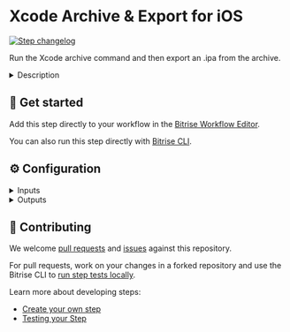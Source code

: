 # Xcode Archive & Export for iOS

[![Step changelog](https://shields.io/github/v/release/bitrise-steplib/steps-xcode-archive?include_prereleases&label=changelog&color=blueviolet)](https://github.com/bitrise-steplib/steps-xcode-archive/releases)

Run the Xcode archive command and then export an .ipa from the archive.

<details>
<summary>Description</summary>


The Step archives your Xcode project by running the `xcodebuild archive` command and then exports the archive into an .ipa file with the `xcodebuild -exportArchive` command. This .ipa file can be shared, installed on test devices, or uploaded to the App Store Connect.

### Configuring the Step

Before you can use the Step, you need code signing files. Certificates must be uploaded to Bitrise while provisioning profiles should be either uploaded or, if using the iOS Auto Provisioning Step, downloaded from the Apple Developer Portal or generated automatically.

To configure the Step:

1. Make sure the **Project (or Workspace) path** input points to the correct location.

   By default, you do not have to change this.
1. Set the correct value to the **Select method for export** input. If you use the **iOS Auto Provision** Step, the value of this input should be the same as the **Distribution type** input of that Step.
1. Make sure the target scheme is a valid, existing Xcode scheme.
1. Optionally, you can define a configuration type to be used (such as Debug or Release) in the **Configuration name** input.

   By default, the selected Xcode scheme determines which configuration will be used. This option overwrites the configuration set in the scheme.
1. If you wish to use a different Developer portal team than the one set in your Xcode project, enter the ID in the **he Developer Portal team to use for this export** input.

### Troubleshooting

If the Step fails, check your code signing files first. Make sure they are the right type for your export method. For example, an `app-store` export method requires an App Store type provisioning profile and a Distribution certificate.

Check **Debug** for additional options to run the Step. The **Additional options for xcodebuild call** input allows you add any flags that the `xcodebuild` command supports.  

Make sure the **Scheme name** and **Configuration name** inputs contain values that actually exist in your Xcode project.

### Useful links

- https://devcenter.bitrise.io/code-signing/ios-code-signing/create-signed-ipa-for-xcode/
- https://devcenter.bitrise.io/code-signing/ios-code-signing/resigning-an-ipa/
- https://devcenter.bitrise.io/deploy/ios-deploy/ios-deploy-index/

### Related Steps

- [Certificate and profile installer](https://www.bitrise.io/integrations/steps/certificate-and-profile-installer)
- [iOS Auto Provision](https://www.bitrise.io/integrations/steps/ios-auto-provision)
- [Deploy to iTunesConnect](https://www.bitrise.io/integrations/steps/deploy-to-itunesconnect-deliver)
</details>

## 🧩 Get started

Add this step directly to your workflow in the [Bitrise Workflow Editor](https://devcenter.bitrise.io/steps-and-workflows/steps-and-workflows-index/).

You can also run this step directly with [Bitrise CLI](https://github.com/bitrise-io/bitrise).

## ⚙️ Configuration

<details>
<summary>Inputs</summary>

| Key | Description | Flags | Default |
| --- | --- | --- | --- |
| `project_path` | A `.xcodeproj` or `.xcworkspace` path. | required | `$BITRISE_PROJECT_PATH` |
| `scheme` | The Scheme to use. | required | `$BITRISE_SCHEME` |
| `configuration` | (optional) The configuration to use. By default, your Scheme defines which configuration (Debug, Release, ...) should be used, but you can overwrite it with this option.  **Make sure that the Configuration you specify actually exists in your Xcode Project**. If it does not (for example, if you have a typo in the value of this input), Xcode will simply use the Configuration specified by the Scheme and will silently ignore this parameter! |  |  |
| `export_method` | `auto-detect` option is **DEPRECATED** - use direct export methods!  Describes how Xcode should export the archive.  If you select `auto-detect`, the step will figure out proper export method based on the provisioning profile embedded into the generated xcodearchive. | required | `auto-detect` |
| `team_id` | The Developer Portal team to use for this export.  Optional, only required if you want to use a different team for distribution, not the one you have set in your Xcode project.  Format example:  - `1MZX23ABCD4` |  |  |
| `compile_bitcode` | For __non-App Store__ exports, should Xcode re-compile the app from bitcode?  | required | `yes` |
| `upload_bitcode` | For __App Store__ exports, should the package include bitcode? | required | `yes` |
| `icloud_container_environment` | If the app is using CloudKit, this configures the "com.apple.developer.icloud-container-environment" entitlement.   Available options vary depending on the type of provisioning profile used, but may include: Development and Production. |  |  |
| `disable_index_while_building` | Could make the build faster by adding `COMPILER_INDEX_STORE_ENABLE=NO` flag to the `xcodebuild` command which will disable the indexing during the build.  Indexing is needed for  * Autocomplete * Ability to quickly jump to definition * Get class and method help by alt clicking.  Which are not needed in CI environment.  **Note:** In Xcode you can turn off the `Index-WhileBuilding` feature  by disabling the `Enable Index-WhileBuilding Functionality` in the `Build Settings`.<br/> In CI environment you can disable it by adding `COMPILER_INDEX_STORE_ENABLE=NO` flag to the `xcodebuild` command. | required | `yes` |
| `cache_level` | Available options: - `none` : Disable caching - `swift_packages` : Cache Swift PM packages added to the Xcode project | required | `swift_packages` |
| `force_team_id` | Used for Xcode version 8 and above.  Force xcodebuild to use the specified Development Team (`DEVELOPMENT_TEAM`).  Format example:  - `1MZX23ABCD4` |  |  |
| `force_code_sign_identity` | Force xcodebuild to use specified Code Signing Identity (`CODE_SIGN_IDENTITY`).  Specify Code Signing Identity as full ID (e.g. `iPhone Developer: Bitrise Bot (VV2J4SV8V4)`) or specify code signing group ( `iPhone Developer` or `iPhone Distribution` ).  You also have to **specify the Identity in the format it's stored in Xcode project settings**, and **not how it's presented in the Xcode.app GUI**! This means that instead of `iOS` (`iOS Distribution/Development`) you have to use `iPhone` (`iPhone Distribution` or `iPhone Development`). **The input is case sensitive**: `iPhone Distribution` works but `iphone distribution` does not! |  |  |
| `force_provisioning_profile_specifier` | Used for Xcode version 8 and above.  Force xcodebuild to use specified Provisioning Profile (`PROVISIONING_PROFILE_SPECIFIER`).  How to get your Provisioning Profile Specifier:  - In Xcode make sure you disabled `Automatically manage signing` on your project's `General` tab - Now you can select your Provisioning Profile Specifier's name as `Provisioning Profile` input value on your project's `General` tab - `force_provisioning_profile_specifier` input value build up by the Team ID and the Provisioning Profile Specifier name, separated with slash character ('/'): `TEAM_ID/PROFILE_SPECIFIER_NAME`  Format example:  - `1MZX23ABCD4/My Provisioning Profile` |  |  |
| `force_provisioning_profile` | Force xcodebuild to use specified Provisioning Profile (`PROVISIONING_PROFILE`).  Use Provisioning Profile's UUID. The profile's name is not accepted by xcodebuild.  How to get your UUID:  - In xcode select your project -> Build Settings -> Code Signing - Select the desired Provisioning Profile, then scroll down in profile list and click on Other... - The popup will show your profile's UUID.  Format example:  - `c5be4123-1234-4f9d-9843-0d9be985a068` |  |  |
| `custom_export_options_plist_content` | Used for Xcode version 7 and above.  Specifies a custom export options plist content that configures archive exporting. If empty, the step generates these options based on provisioning profile, with default values.  Auto generated export options available for export methods:  - app-store - ad-hoc - enterprise - development  If the step doesn't find an export method based on the provisioning profile, the development method will be used.  Call `xcodebuild -help` for available export options. |  |  |
| `artifact_name` | This name will be used as basename for the generated .xcarchive, .ipa and .dSYM.zip files. |  | `${scheme}` |
| `xcodebuild_options` | Options added to the end of the xcodebuild call.  You can use multiple options, separated by a space character. Example: `-xcconfig PATH -verbose` |  |  |
| `workdir` | Working directory of the step. You can leave it empty to leave the working directory unchanged. |  | `$BITRISE_SOURCE_DIR` |
| `output_dir` | This directory will contain the generated .ipa and .dSYM.zip files. | required | `$BITRISE_DEPLOY_DIR` |
| `is_clean_build` |  | required | `no` |
| `output_tool` | If set to `xcpretty`, the xcodebuild output will be prettified by xcpretty.   If set to `xcodebuild`, only the last 20 lines of raw xcodebuild output will be visible in the build log. The build log will always be added as an artifact. | required | `xcpretty` |
| `export_all_dsyms` | If this input is set to `yes` step will collect every dsym (.app dsym and framwork dsyms) in a directory, zip it and export the zipped directory path. Otherwise only .app dsym will be zipped and the zip path exported. | required | `yes` |
| `verbose_log` | Enable verbose logging? | required | `no` |
</details>

<details>
<summary>Outputs</summary>

| Environment Variable | Description |
| --- | --- |
| `BITRISE_IPA_PATH` |  |
| `BITRISE_APP_DIR_PATH` |  |
| `BITRISE_DSYM_DIR_PATH` | This Environment Variable points to the path of the directory which contains the dSYMs files. If `export_all_dsyms` is set to `yes`, the Step will collect every dSYM (app dSYMs and framwork dSYMs). |
| `BITRISE_DSYM_PATH` | This Environment Variable points to the path of the zip file which contains the dSYM files. If `export_all_dsyms` is set to `yes`, the Step will also collect framework dSYMs in addition to app dSYMs. |
| `BITRISE_XCARCHIVE_PATH` |  |
| `BITRISE_XCARCHIVE_ZIP_PATH` | The created .xcarchive.zip file's path. |
| `BITRISE_XCODEBUILD_ARCHIVE_LOG_PATH` | The file path of the raw `xcodebuild archive` command log. The log is placed into the `Output directory path`. |
| `BITRISE_XCODEBUILD_EXPORT_ARCHIVE_LOG_PATH` | The file path of the raw `xcodebuild -exportArchive` command log. The log is placed into the `Output directory path`. |
| `BITRISE_IDEDISTRIBUTION_LOGS_PATH` | Exported when `xcodebuild -exportArchive` command fails. |
</details>

## 🙋 Contributing

We welcome [pull requests](https://github.com/bitrise-steplib/steps-xcode-archive/pulls) and [issues](https://github.com/bitrise-steplib/steps-xcode-archive/issues) against this repository.

For pull requests, work on your changes in a forked repository and use the Bitrise CLI to [run step tests locally](https://devcenter.bitrise.io/bitrise-cli/run-your-first-build/).

Learn more about developing steps:

- [Create your own step](https://devcenter.bitrise.io/contributors/create-your-own-step/)
- [Testing your Step](https://devcenter.bitrise.io/contributors/testing-and-versioning-your-steps/)
